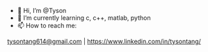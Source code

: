 - 👋 Hi, I’m @Tyson
- 🌱 I’m currently learning c, c++, matlab, python
- 📫 How to reach me:

tysontang614@gmail.com |
https://www.linkedin.com/in/tysontang/


<!---
tysonking33/tysonking33 is a ✨ special ✨ repository because its `README.md` (this file) appears on your GitHub profile.
You can click the Preview link to take a look at your changes.
--->
